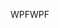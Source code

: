 <span data-ttu-id="39324-101">WPF</span><span class="sxs-lookup"><span data-stu-id="39324-101">WPF</span></span>